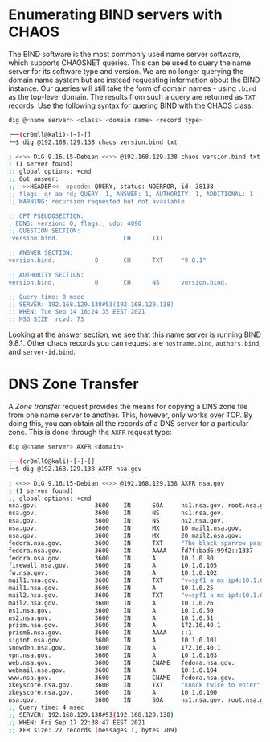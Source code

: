 # Enumerating BIND servers with CHAOS

The BIND software is the most commonly used name server software, which supports CHAOSNET queries. This can be used to query the name server for its software type and version. We are no longer querying the domain name system but are instead requesting information about the BIND instance. Our queries will still take the form of domain names - using `.bind` as the top-level domain. The results from such a query are returned as `TXT` records. Use the following syntax for quering BIND with the CHAOS class:

```bash
dig @<name server> <class> <domain name> <record type>
```

```bash
┌──(cr0mll@kali)-[~]-[]
└─$ dig @192.168.129.138 chaos version.bind txt 

; <<>> DiG 9.16.15-Debian <<>> @192.168.129.138 chaos version.bind txt
; (1 server found)
;; global options: +cmd
;; Got answer:
;; ->>HEADER<<- opcode: QUERY, status: NOERROR, id: 38138
;; flags: qr aa rd; QUERY: 1, ANSWER: 1, AUTHORITY: 1, ADDITIONAL: 1
;; WARNING: recursion requested but not available

;; OPT PSEUDOSECTION:
; EDNS: version: 0, flags:; udp: 4096
;; QUESTION SECTION:
;version.bind.                  CH      TXT

;; ANSWER SECTION:
version.bind.           0       CH      TXT     "9.8.1"

;; AUTHORITY SECTION:
version.bind.           0       CH      NS      version.bind.

;; Query time: 0 msec
;; SERVER: 192.168.129.138#53(192.168.129.138)
;; WHEN: Tue Sep 14 16:24:35 EEST 2021
;; MSG SIZE  rcvd: 73
```
Looking at the answer section, we see that this name server is running BIND 9.8.1. Other chaos records you can request are `hostname.bind`, `authors.bind`, and `server-id.bind`.

# DNS Zone Transfer

A *Zone transfer* request provides the means for copying a DNS zone file from one name server to another. This, however, only works over TCP. By doing this, you can obtain all the records of a DNS server for a particular zone. This is done through the `AXFR` request type:

```bash
dig @<name server> AXFR <domain>
```

```bash
┌──(cr0mll0@kali)-[~]-[]
└─$ dig @192.168.129.138 AXFR nsa.gov 

; <<>> DiG 9.16.15-Debian <<>> @192.168.129.138 AXFR nsa.gov
; (1 server found)
;; global options: +cmd
nsa.gov.                3600    IN      SOA     ns1.nsa.gov. root.nsa.gov. 2007010401 3600 600 86400 600
nsa.gov.                3600    IN      NS      ns1.nsa.gov.
nsa.gov.                3600    IN      NS      ns2.nsa.gov.
nsa.gov.                3600    IN      MX      10 mail1.nsa.gov.
nsa.gov.                3600    IN      MX      20 mail2.nsa.gov.
fedora.nsa.gov.         3600    IN      TXT     "The black sparrow password"
fedora.nsa.gov.         3600    IN      AAAA    fd7f:bad6:99f2::1337
fedora.nsa.gov.         3600    IN      A       10.1.0.80
firewall.nsa.gov.       3600    IN      A       10.1.0.105
fw.nsa.gov.             3600    IN      A       10.1.0.102
mail1.nsa.gov.          3600    IN      TXT     "v=spf1 a mx ip4:10.1.0.25 ~all"
mail1.nsa.gov.          3600    IN      A       10.1.0.25
mail2.nsa.gov.          3600    IN      TXT     "v=spf1 a mx ip4:10.1.0.26 ~all"
mail2.nsa.gov.          3600    IN      A       10.1.0.26
ns1.nsa.gov.            3600    IN      A       10.1.0.50
ns2.nsa.gov.            3600    IN      A       10.1.0.51
prism.nsa.gov.          3600    IN      A       172.16.40.1
prism6.nsa.gov.         3600    IN      AAAA    ::1
sigint.nsa.gov.         3600    IN      A       10.1.0.101
snowden.nsa.gov.        3600    IN      A       172.16.40.1
vpn.nsa.gov.            3600    IN      A       10.1.0.103
web.nsa.gov.            3600    IN      CNAME   fedora.nsa.gov.
webmail.nsa.gov.        3600    IN      A       10.1.0.104
www.nsa.gov.            3600    IN      CNAME   fedora.nsa.gov.
xkeyscore.nsa.gov.      3600    IN      TXT     "knock twice to enter"
xkeyscore.nsa.gov.      3600    IN      A       10.1.0.100
nsa.gov.                3600    IN      SOA     ns1.nsa.gov. root.nsa.gov. 2007010401 3600 600 86400 600
;; Query time: 4 msec
;; SERVER: 192.168.129.138#53(192.168.129.138)
;; WHEN: Fri Sep 17 22:38:47 EEST 2021
;; XFR size: 27 records (messages 1, bytes 709)
```

